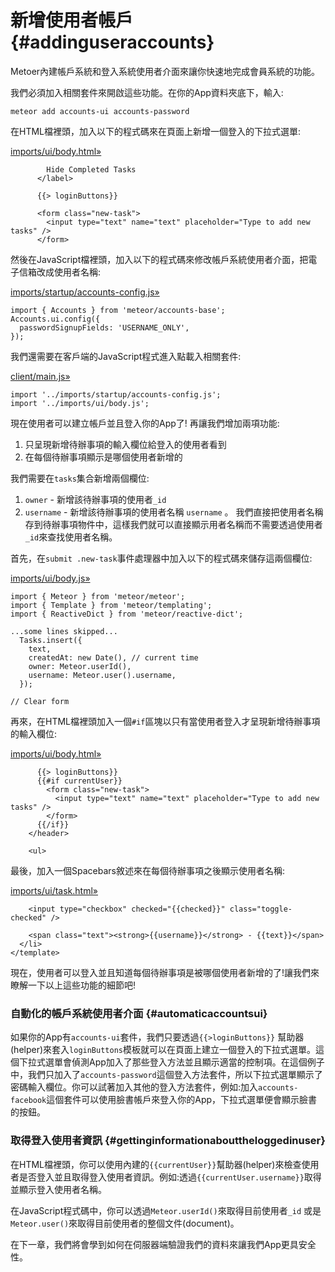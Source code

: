 # 新增使用者帳戶 {#addinguseraccounts}

Metoer內建帳戶系統和登入系統使用者介面來讓你快速地完成會員系統的功能。

我們必須加入相關套件來開啟這些功能。在你的App資料夾底下，輸入:

```
meteor add accounts-ui accounts-password
```

在HTML檔裡頭，加入以下的程式碼來在頁面上新增一個登入的下拉式選單:

[imports/ui/body.html»](https://github.com/meteor/simple-todos/commit/bc9fb936699c1ce8a0643e5c563043d560a04811)

```
        Hide Completed Tasks
      </label>

      {{> loginButtons}}

      <form class="new-task">
        <input type="text" name="text" placeholder="Type to add new tasks" />
      </form>
```

然後在JavaScript檔裡頭，加入以下的程式碼來修改帳戶系統使用者介面，把電子信箱改成使用者名稱:

[imports/startup/accounts-config.js»](https://github.com/meteor/simple-todos/commit/7c48c9aa89e26eac39cc67046f85e54bab5889fe)

```
import { Accounts } from 'meteor/accounts-base';
Accounts.ui.config({
  passwordSignupFields: 'USERNAME_ONLY',
});
```

我們還需要在客戶端的JavaScript程式進入點載入相關套件:

[client/main.js»](https://github.com/meteor/simple-todos/commit/47fde1a42d5d6d1b765b2f16d0f0cc48e0567be1)

```
import '../imports/startup/accounts-config.js';
import '../imports/ui/body.js';
```

現在使用者可以建立帳戶並且登入你的App了! 再讓我們增加兩項功能:

1. 只呈現新增待辦事項的輸入欄位給登入的使用者看到
2. 在每個待辦事項顯示是哪個使用者新增的

我們需要在`tasks`集合新增兩個欄位:

1. `owner` - 新增該待辦事項的使用者`_id`
2. `username` - 新增該待辦事項的使用者名稱 `username` 。 我們直接把使用者名稱存到待辦事項物件中，這樣我們就可以直接顯示用者名稱而不需要透過使用者 `_id`來查找使用者名稱。

首先，在`submit .new-task`事件處理器中加入以下的程式碼來儲存這兩個欄位:

[imports/ui/body.js»](https://github.com/meteor/simple-todos/commit/2e4234a228346ca731731166ca12aa38c857d82d)

```
import { Meteor } from 'meteor/meteor';
import { Template } from 'meteor/templating';
import { ReactiveDict } from 'meteor/reactive-dict';

...some lines skipped...
  Tasks.insert({
    text,
    createdAt: new Date(), // current time
    owner: Meteor.userId(),
    username: Meteor.user().username,
  });

// Clear form
```

再來，在HTML檔裡頭加入一個`#if`區塊以只有當使用者登入才呈現新增待辦事項的輸入欄位:

[imports/ui/body.html»](https://github.com/meteor/simple-todos/commit/7083c5b56ba521ed7f34a7039bb3510e6f522534)

```
      {{> loginButtons}}
      {{#if currentUser}}
        <form class="new-task">
          <input type="text" name="text" placeholder="Type to add new tasks" />
        </form>
      {{/if}}
    </header>

    <ul>
```

最後，加入一個Spacebars敘述來在每個待辦事項之後顯示使用者名稱:

[imports/ui/task.html»](https://github.com/meteor/simple-todos/commit/da75b1705c5d5ae3470f47406c261d4303f95a87)

```
    <input type="checkbox" checked="{{checked}}" class="toggle-checked" />

    <span class="text"><strong>{{username}}</strong> - {{text}}</span>
  </li>
</template>
```

現在，使用者可以登入並且知道每個待辦事項是被哪個使用者新增的了!讓我們來瞭解一下以上這些功能的細節吧!

### 自動化的帳戶系統使用者介面 {#automaticaccountsui}

如果你的App有`accounts-ui`套件，我們只要透過`{{>loginButtons}}` 幫助器\(helper\)來套入`loginButtons`模板就可以在頁面上建立一個登入的下拉式選單。這個下拉式選單會偵測App加入了那些登入方法並且顯示適當的控制項。在這個例子中，我們只加入了`accounts-password`這個登入方法套件，所以下拉式選單顯示了密碼輸入欄位。你可以試著加入其他的登入方法套件，例如:加入`accounts-facebook`這個套件可以使用臉書帳戶來登入你的App，下拉式選單便會顯示臉書的按鈕。

### 取得登入使用者資訊 {#gettinginformationabouttheloggedinuser}

在HTML檔裡頭，你可以使用內建的`{{currentUser}}`幫助器\(helper\)來檢查使用者是否登入並且取得登入使用者資訊。例如:透過`{{currentUser.username}}`取得並顯示登入使用者名稱。

在JavaScript程式碼中，你可以透過`Meteor.userId()`來取得目前使用者`_id` 或是`Meteor.user()`來取得目前使用者的整個文件\(document\)。

在下一章，我們將會學到如何在伺服器端驗證我們的資料來讓我們App更具安全性。

